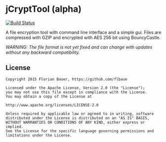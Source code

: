 # jCryptTool (alpha) #

[![Build Status](https://travis-ci.org/flbaue/jCryptTool.svg?branch=master)](https://travis-ci.org/flbaue/jCryptTool)

A file encryption tool with command line interface and a simple gui.
Files are compressed with GZIP and encrypted with AES 256 bit using BouncyCastle.

*WARNING: The file format is not yet fixed and can change with updates without any backward compatibility.*

## License ##
    Copyright 2015 Florian Bauer, https://github.com/flbaue

    Licensed under the Apache License, Version 2.0 (the "License");
    you may not use this file except in compliance with the License.
    You may obtain a copy of the License at

    http://www.apache.org/licenses/LICENSE-2.0

    Unless required by applicable law or agreed to in writing, software
    distributed under the License is distributed on an "AS IS" BASIS,
    WITHOUT WARRANTIES OR CONDITIONS OF ANY KIND, either express or implied.
    See the License for the specific language governing permissions and
    limitations under the License.

